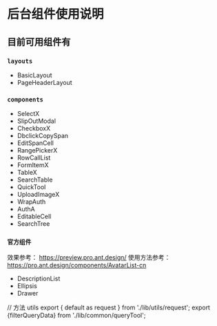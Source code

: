 # 后台组件使用说明


## 目前可用组件有

### `layouts`
* BasicLayout
* PageHeaderLayout

###  `components`
* SelectX
* SlipOutModal
* CheckboxX
* DbclickCopySpan
* EditSpanCell
* RangePickerX
* RowCallList
* FormItemX
* TableX
* SearchTable
* QuickTool
* UploadImageX  
* WrapAuth  
* AuthA  
* EditableCell  
* SearchTree  


### `官方组件`

效果参考： https://preview.pro.ant.design/
使用方法参考：https://pro.ant.design/components/AvatarList-cn
* DescriptionList
* Ellipsis
* Drawer





// 方法 utils
export { default as request } from './lib/utils/request';
export {filterQueryData} from './lib/common/queryTool';
